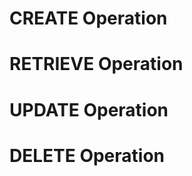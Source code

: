 # CREATE Operation
<content from create.md>

# RETRIEVE Operation
<content from retrieve.md>

# UPDATE Operation
<content from update.md>

# DELETE Operation
<content from delete.md>
